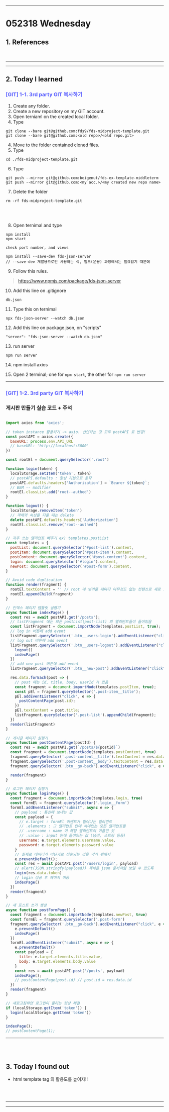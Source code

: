 - - - 
<!-- *********8************날짜****************************** -->
# 052318 Wednesday  


## <strong> 1. References </strong>







<br>

____
____





## <strong> 2. Today I learned </strong>


<!-- *********************첫번째 제목********************** -->
### <span style="color:#595EFF"> [GIT] 1-1. 3rd party GIT 복사하기 </span>    

1. Create any folder.
2. Create a new repository on my GIT account.
3. Open terniaml on the created local folder.
4. Type 
```
git clone --bare git@github.com:fds9/fds-midproject-template.git
git clone --bare git@github.com:<old repo>/<old repo.git>
```
4. Move to the folder contained cloned files.
5. Type
```
cd ./fds-midproject-template.git
```
6. Type
```
git push --mirror git@github.com:beigenut/fds-ex-template-middleterm
git push --mirror git@github.com:<my acc.>/<my created new repo name>
```
7. Delete the folder 
```
rm -rf fds-midproject-template.git
```



<br></br>

8. Open ternimal and type
```
npm install
npm start

check port number, and views

npm install --save-dev fds-json-server   
// --save-dev 개발용으로만 사용하는 식, 빌드(운용) 과정에서는 필요없기 때문에
```

9. Follow this rules.

> https://www.npmjs.com/package/fds-json-server

10. Add this line on .gitignore
```
db.json
```

11. Type this on ternimal
```
npx fds-json-server --watch db.json
```

12. Add this line on package.json, on "scripts"
```
"server": "fds-json-server --watch db.json"
```

13. run server
```
npm run server
```

14. npm install axios

15. Open 2 terminal; one for `npm start`, the other for `npm run server`



____





<!-- *********************첫번째 제목********************** -->
### <span style="color:#595EFF"> [GIT] 1-2. 3rd party GIT 복사하기 </span> 

### 게시판 만들기 실습 코드 + 주석

```js

import axios from 'axios';

// token instance 활용하기 -> axio. 선언하는 것 모두 postAPI 로 변경!
const postAPI = axios.create({
  baseURL: process.env.API_URL
  // baseURL: 'http://localhost:3000'
})

const rootEl = document.querySelector('.root')

function login(token) {
  localStorage.setItem('token', token)
  // postAPI.defaults : 항상 기본으로 동작
  postAPI.defaults.headers['Authorization'] = `Bearer ${token}`;
  // BEM -- modifier
  rootEl.classList.add('root--authed')
}

function logout() {
  localStorage.removeItem('token')
  // 객체의 속성을 지울 때는 delete
  delete postAPI.defaults.headers['Authorization']
  rootEl.classList.remove('root--authed')
}

// 자주 쓰는 엘리먼트 빼주기 ex) templates.postList 
const templates = {   
  postList: document.querySelector('#post-list').content,
  postItem: document.querySelector('#post-item').content,
  postContent: document.querySelector('#post-content').content,
  login: document.querySelector('#login').content,
  newPost: document.querySelector('#post-form').content,
}

// Avoid code duplication
function render(fragment) {
  rootEl.textContent = '' // root 에 넣어줄 때마다 아무것도 없는 컨텐츠로 새로 그린다 
  rootEl.appendChild(fragment)
}

// 인덱스 페이지 탬플릿 실행기 
async function indexPage() {
  const res = await postAPI.get('/posts');
  // listFragment 에는 모든 postList(post-list) 의 엘리먼트들이 들어있음
  const listFragment = document.importNode(templates.postList, true);
  // log in 버튼에 add event 
  listFragment.querySelector('.btn__users-login').addEventListener("click", e => { loginPage() })
  // log out 버튼에 add event 
  listFragment.querySelector('.btn__users-logout').addEventListener("click", e => {
    logout()
    indexPage() 
  })
  // add new post 버튼에 add event
  listFragment.querySelector('.btn__new-post').addEventListener("click", e => { postFormPage() })

  res.data.forEach(post => {
    // post 에는 id, title, body, userId 가 있음
    const fragment = document.importNode(templates.postItem, true);
    const pEl = fragment.querySelector('.post-item__title');
    pEl.addEventListener("click", e => {
      postContentPage(post.id);
    })
    pEl.textContent = post.title;
    listFragment.querySelector('.post-list').appendChild(fragment);
  })
  render(listFragment)
}

// 게시글 페이지 실행기
async function postContentPage(postId) {
  const res = await postAPI.get(`/posts/${postId}`)
  const fragment = document.importNode(templates.postContent, true)
  fragment.querySelector('.post-content__title').textContent = res.data.title
  fragment.querySelector('.post-content__body').textContent = res.data.body
  fragment.querySelector('.btn__go-back').addEventListener("click", e => { indexPage() })

  render(fragment)
}

// 로그인 페이지 실행기
async function loginPage() {
  const fragment = document.importNode(templates.login, true)
  const formEl = fragment.querySelector('.login__form')
  formEl.addEventListener("submit", async e => {
    // payload : 통신에 보내는 값 
    const payload = {
      // e.target : formEl 이벤트가 일어나는 엘리먼트 
      // .elements : 그 엘리먼트 안에 속에있는 모든 엘리먼트들 
      // .username : name 이 해당 엘리먼트의 이름인 것
      // .value : input 안에 들어있는 값 (넘버, 스트링 등등) 
      username: e.target.elements.username.value,
      password: e.target.elements.password.value
    }
    // 실제로 데이터가 어딘가로 전송되는 것을 막기 위해서 
    e.preventDefault();
    const res = await postAPI.post('/users/login', payload)
    // alert(JSON.stringfy(payload)) 객체를 json 문서처럼 보일 수 있도록
    login(res.data.token)
    // login 성공 후 페이지 이동
    indexPage()
  })
  render(fragment)
}

// 새 포스트 쓰기 생성
async function postFormPage() {
  const fragment = document.importNode(templates.newPost, true)
  const formEl = fragment.querySelector('.post-form')
  fragment.querySelector('.btn__go-back').addEventListener("click", e => {
    e.preventDefault()
    indexPage() 
  })
  formEl.addEventListener("submit", async e => {
    e.preventDefault()
    const payload = {
      title: e.target.elements.title.value,
      body: e.target.elements.body.value
    }
    const res = await postAPI.post('/posts', payload)
    indexPage();
    // postContentPage(post.id) // post.id = res.data.id
  })
  render(fragment)
}

// 새로고침하면 로그인이 풀리는 현상 해결
if (localStorage.getItem('token')) {
  login(localStorage.getItem('token'))
} 

indexPage();
// postContentPage(1);

```



____


<br></br>
## <strong> 3. Today I found out </strong>

- html template tag 의 활용도를 높이자!!

<br></br>

___
___